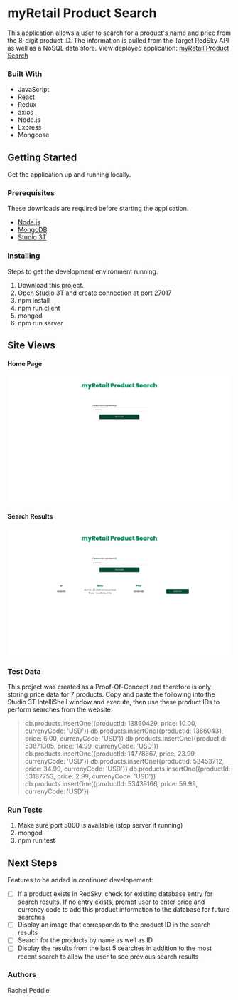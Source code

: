 # myRetail Product Search
This application allows a user to search for a product's name and price from the 8-digit product ID.  The information is pulled from the Target RedSky API as well as a NoSQL data store.  View deployed application: [myRetail Product Search](https://infinite-hollows-17061.herokuapp.com/)

### Built With
+ JavaScript
+ React
+ Redux
+ axios
+ Node.js
+ Express
+ Mongoose

## Getting Started
Get the application up and running locally.

### Prerequisites
These downloads are required before starting the application.

+ [ Node.js ](https://nodejs.org/en/)
+ [ MongoDB ](https://docs.mongodb.com/)
+ [ Studio 3T ](https://studio3t.com/download/)

### Installing
Steps to get the development environment running.

1. Download this project.
2. Open Studio 3T and create connection at port 27017
3. npm install
4. npm run client
5. mongod
6. npm run server

## Site Views
#### Home Page
![myRetail Product Search Home Page](./img/myRetail-home-page.png "Home Page")
#### Search Results
![myRetail Product Search Results](./img/myRetail-search-results.png "Search Results")

### Test Data
This project was created as a Proof-Of-Concept and therefore is only storing price data for 7 products.  Copy and paste the following into the Studio 3T IntelliShell window and execute, then use these product IDs to perform searches from the website.
> db.products.insertOne({productId: 13860429, price: 10.00, currenyCode: 'USD'})
> db.products.insertOne({productId: 13860431, price: 6.00, currenyCode: 'USD'})
> db.products.insertOne({productId: 53871305, price: 14.99, currenyCode: 'USD'})
> db.products.insertOne({productId: 14778667, price: 23.99, currenyCode: 'USD'})
> db.products.insertOne({productId: 53453712, price: 34.99, currenyCode: 'USD'})
> db.products.insertOne({productId: 53187753, price: 2.99, currenyCode: 'USD'})
> db.products.insertOne({productId: 53439166, price: 59.99, currenyCode: 'USD'})

### Run Tests
1. Make sure port 5000 is available (stop server if running)
2. mongod
3. npm run test


## Next Steps
Features to be added in continued developement:
+ [ ] If a product exists in RedSky, check for existing database entry for search results. If no entry exists, prompt user to enter price and currency code to add this product information to the database for future searches
+ [ ] Display an image that corresponds to the product ID in the search results
+ [ ] Search for the products by name as well as ID
+ [ ] Display the results from the last 5 searches in addition to the most recent search to allow the user to see previous search results

### Authors
Rachel Peddie